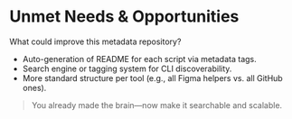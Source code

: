 # Unmet Needs & Opportunities

What could improve this metadata repository?

- Auto-generation of README for each script via metadata tags.
- Search engine or tagging system for CLI discoverability.
- More standard structure per tool (e.g., all Figma helpers vs. all GitHub ones).

> You already made the brain—now make it searchable and scalable.